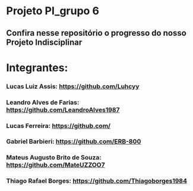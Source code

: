 # Projeto PI_grupo 6

## Confira nesse repositório o progresso do nosso Projeto Indisciplinar

# Integrantes:

### Lucas Luiz Assis: https://github.com/Luhcyy
### Leandro Alves de Farias: https://github.com/LeandroAlves1987 
### Lucas Ferreira: https://github.com/
### Gabriel Barbieri: https://github.com/ERB-800
### Mateus Augusto Brito de Souza: https://github.com/MateUZZOO7
### Thiago Rafael Borges: https://github.com/Thiagoborges1984